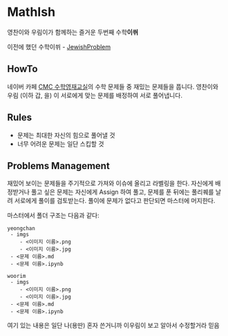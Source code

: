 # MathIsh

영찬이와 우림이가 함께하는 즐거운 두번째 수학**이쒸**

이전에 했던 수학이쒸 - [JewishProblem](https://github.com/Big-BlueBerry/JewishProblems)

## HowTo

네이버 카페 [CMC 수학영재교실](https://cafe.naver.com/cmcmathematics)의 수학 문제들 중 재밌는 문제들을 풉니다. 영찬이와 우림 (이하 갑, 을) 이 서로에게 맞는 문제를 배정하여 서로 풀어냅니다.

## Rules

 - 문제는 최대한 자신의 힘으로 풀어낼 것
 - 너무 어려운 문제는 일단 스킵할 것
 
## Problems Management

재밌어 보이는 문제들을 주기적으로 가져와 이슈에 올리고 라벨링을 한다. 자신에게 배정받거나 풀고 싶은 문제는 자신에게 Assign 하여 풀고, 문제를 푼 뒤에는 풀리퀘를 날려 서로에게 풀이를 검토받는다. 풀이에 문제가 없다고 판단되면 마스터에 머지한다.

마스터에서 폴더 구조는 다음과 같다:

```
yeongchan
 - imgs
    - <이미지 이름>.png
    - <이미지 이름>.jpg
 - <문제 이름>.md
 - <문제 이름>.ipynb

woorim
 - imgs
    - <이미지 이름>.png
    - <이미지 이름>.jpg
 - <문제 이름>.md
 - <문제 이름>.ipynb
```

여기 있는 내용은 일단 나(용딴) 혼자 쓴거니까 이우림이 보고 알아서 수정할거라 믿음

